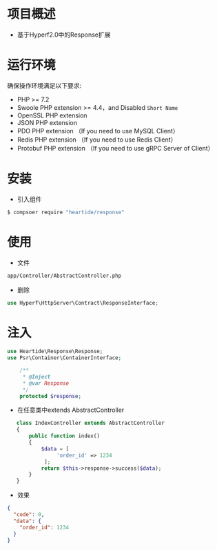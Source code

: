 # 项目概述

 - 基于Hyperf2.0中的Response扩展

# 运行环境

确保操作环境满足以下要求:  

 - PHP >= 7.2
 - Swoole PHP extension >= 4.4，and Disabled `Short Name`
 - OpenSSL PHP extension
 - JSON PHP extension
 - PDO PHP extension （If you need to use MySQL Client）
 - Redis PHP extension （If you need to use Redis Client）
 - Protobuf PHP extension （If you need to use gRPC Server of Client）

# 安装

- 引入组件

```bash
$ compsoer require "heartide/response"
```

# 使用

- 文件

```bash
app/Controller/AbstractController.php
```

- 删除
```php
use Hyperf\HttpServer\Contract\ResponseInterface;
```

# 注入
```php
use Heartide\Response\Response;
use Psr\Container\ContainerInterface;

    /**
     * @Inject
     * @var Response
     */
    protected $response;
```

- 在任意类中extends AbstractController
```php
   class IndexController extends AbstractController
   {
       public function index()
       {
           $data = [
                'order_id' => 1234 
            ];
           return $this->response->success($data);
       }
   }
```
- 效果
```json
{
  "code": 0,
  "data": {
    "order_id": 1234
  }
}
```

